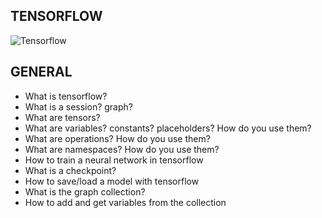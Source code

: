 ## TENSORFLOW

![Tensorflow](https://s3.eu-west-3.amazonaws.com/hbtn.intranet/uploads/medias/2018/10/6f157fe3360e5ec1ceb6.jpg)

## GENERAL

- What is tensorflow?
- What is a session? graph?
- What are tensors?
- What are variables? constants? placeholders? How do you use them?
- What are operations? How do you use them?
- What are namespaces? How do you use them?
- How to train a neural network in tensorflow
- What is a checkpoint?
- How to save/load a model with tensorflow
- What is the graph collection?
- How to add and get variables from the collection

